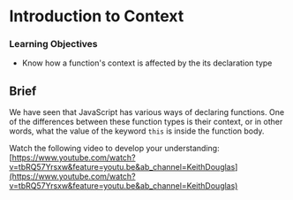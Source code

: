 # Introduction to Context

### Learning Objectives

- Know how a function's context is affected by the its declaration type

## Brief

We have seen that JavaScript has various ways of declaring functions. One of the differences between these function types is their context, or in other words, what the value of the keyword `this` is inside the function body.

Watch the following video to develop your understanding: [https://www.youtube.com/watch?v=tbRQ57Yrsxw&feature=youtu.be&ab_channel=KeithDouglas](https://www.youtube.com/watch?v=tbRQ57Yrsxw&feature=youtu.be&ab_channel=KeithDouglas)

